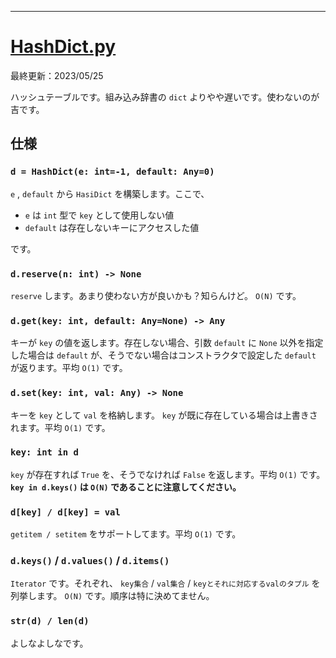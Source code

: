 ____

# [HashDict.py](https://github.com/titanium-22/Library_py/blob/main/DataStructures/Dict/HashDict.py)

最終更新：2023/05/25

ハッシュテーブルです。組み込み辞書の `dict` よりやや遅いです。使わないのが吉です。


## 仕様

### `d = HashDict(e: int=-1, default: Any=0)`
`e` , `default` から `HasiDict` を構築します。ここで、
- `e` は `int` 型で `key` として使用しない値
- `default` は存在しないキーにアクセスした値

です。

### `d.reserve(n: int) -> None`
`reserve` します。あまり使わない方が良いかも？知らんけど。 `O(N)` です。

### `d.get(key: int, default: Any=None) -> Any`
キーが `key` の値を返します。存在しない場合、引数 `default` に `None` 以外を指定した場合は `default` が、そうでない場合はコンストラクタで設定した `default` が返ります。平均 `O(1)` です。

### `d.set(key: int, val: Any) -> None`
キーを `key` として `val` を格納します。 `key` が既に存在している場合は上書きされます。平均 `O(1)` です。

### `key: int in d`
`key` が存在すれば `True` を、そうでなければ `False` を返します。平均 `O(1)` です。  
**`key in d.keys()` は `O(N)` であることに注意してください。**


### `d[key] / d[key] = val`
`getitem / setitem` をサポートしてます。平均 `O(1)` です。

### `d.keys()` / `d.values()` / `d.items()`
`Iterator` です。それぞれ、 `key集合` / `val集合` / `keyとそれに対応するvalのタプル` を列挙します。 `O(N)` です。順序は特に決めてません。

### `str(d) / len(d)`
よしなよしなです。


